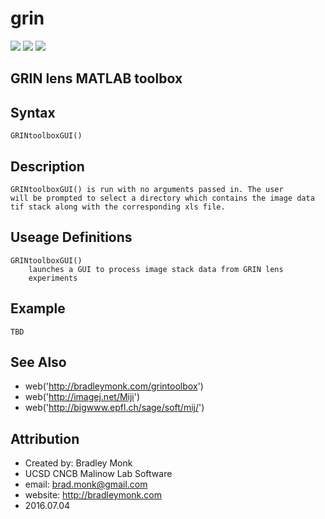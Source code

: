# grin

<!---
img src="https://cdn.rawgit.com/subroutines/grin/afbd4849/gc74%20%20tone%20sucrose%20omission.svg" width="800" border="10" 
https://giant.gfycat.com/DearSingleDiscus.webm
<video width="320" height="240" controls>
  <source src="https://giant.gfycat.com/DearSingleDiscus.webm" type="video/webm">
  <source src="https://giant.gfycat.com/DearSingleDiscus.gifv" type="video/gifv">
Your browser does not support the video tag.
</video>


--->



<img src="https://thumbs.gfycat.com/DearSingleDiscus-max-14mb.gif">


<img src="https://i.imgur.com/JnO77zT.gif">

<img src="https://thumbs.gfycat.com/DearSingleDiscus-small.gif">








## GRIN lens MATLAB toolbox

Syntax
-----------------------------------------------------
    GRINtoolboxGUI()


Description
-----------------------------------------------------

    GRINtoolboxGUI() is run with no arguments passed in. The user
    will be prompted to select a directory which contains the image data
    tif stack along with the corresponding xls file.
    

Useage Definitions
-----------------------------------------------------

    GRINtoolboxGUI()
        launches a GUI to process image stack data from GRIN lens
        experiments
 


Example
-----------------------------------------------------

    TBD


See Also
-----------------------------------------------------
- web('http://bradleymonk.com/grintoolbox')
- web('http://imagej.net/Miji')
- web('http://bigwww.epfl.ch/sage/soft/mij/')


Attribution
-----------------------------------------------------
- Created by: Bradley Monk
- UCSD CNCB Malinow Lab Software
- email: brad.monk@gmail.com
- website: http://bradleymonk.com
- 2016.07.04
